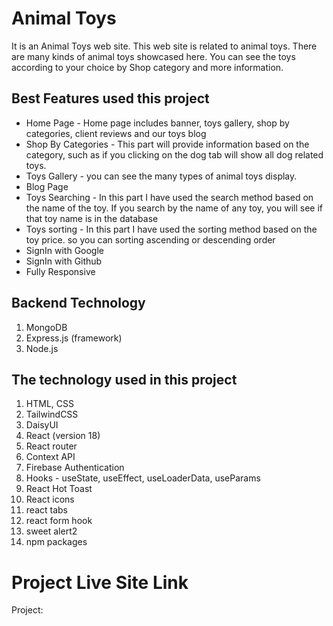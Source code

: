 # Animal Toys

It is an Animal Toys web site. This web site is related to animal toys. There are many kinds of animal toys showcased here. You can see the toys according to your choice by Shop category and more information.

## Best Features used this project

- Home Page - Home page includes banner, toys gallery, shop by categories, client reviews and our toys blog
- Shop By Categories - This part will provide information based on the category, such as if you clicking on the dog tab will show all dog related toys.
- Toys Gallery - you can see the many types of animal toys display.
- Blog Page
- Toys Searching - In this part I have used the search method based on the name of the toy. If you search by the name of any toy, you will see if that toy name is in the database
- Toys sorting - In this part I have used the sorting method based on the toy price. so you can sorting ascending or descending order
- SignIn with Google
- SignIn with Github
- Fully Responsive

## Backend Technology

1.  MongoDB
2.  Express.js (framework)
3.  Node.js

## The technology used in this project

1.  HTML, CSS
2.  TailwindCSS
3.  DaisyUI
4.  React (version 18)
5.  React router
6.  Context API
7.  Firebase Authentication
8.  Hooks - useState, useEffect, useLoaderData, useParams
9.  React Hot Toast
10. React icons
11. react tabs
12. react form hook
13. sweet alert2
14. npm packages

# Project Live Site Link

Project:
